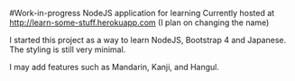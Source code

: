 #Work-in-progress NodeJS application for learning
Currently hosted at <http://learn-some-stuff.herokuapp.com> (I plan on changing the name)

I started this project as a way to learn NodeJS, Bootstrap 4 and Japanese. The styling is still very minimal. 

I may add features such as Mandarin, Kanji, and Hangul.